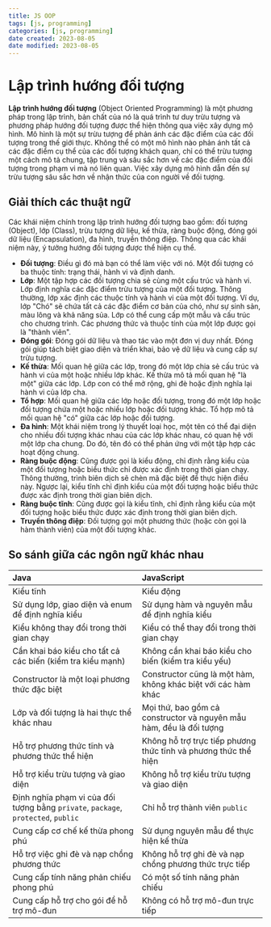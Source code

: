 ```yaml
---
title: JS OOP
tags: [js, programming]
categories: [js, programming]
date created: 2023-08-05
date modified: 2023-08-05
---
```


# Lập trình hướng đối tượng

**Lập trình hướng đối tượng** (Object Oriented Programming) là một phương pháp trong lập trình, bản chất của nó là quá trình tư duy trừu tượng và phương pháp hướng đối tượng được thể hiện thông qua việc xây dựng mô hình. Mô hình là một sự trừu tượng để phản ánh các đặc điểm của các đối tượng trong thế giới thực. Không thể có một mô hình nào phản ánh tất cả các đặc điểm cụ thể của các đối tượng khách quan, chỉ có thể trừu tượng một cách mô tả chung, tập trung và sâu sắc hơn về các đặc điểm của đối tượng trong phạm vi mà nó liên quan. Việc xây dựng mô hình dẫn đến sự trừu tượng sâu sắc hơn về nhận thức của con người về đối tượng.

## Giải thích các thuật ngữ

Các khái niệm chính trong lập trình hướng đối tượng bao gồm: đối tượng (Object), lớp (Class), trừu tượng dữ liệu, kế thừa, ràng buộc động, đóng gói dữ liệu (Encapsulation), đa hình, truyền thông điệp. Thông qua các khái niệm này, ý tưởng hướng đối tượng được thể hiện cụ thể.

* **Đối tượng**: Điều gì đó mà bạn có thể làm việc với nó. Một đối tượng có ba thuộc tính: trạng thái, hành vi và định danh.
* **Lớp**: Một tập hợp các đối tượng chia sẻ cùng một cấu trúc và hành vi. Lớp định nghĩa các đặc điểm trừu tượng của một đối tượng. Thông thường, lớp xác định các thuộc tính và hành vi của một đối tượng. Ví dụ, lớp "Chó" sẽ chứa tất cả các đặc điểm cơ bản của chó, như sự sinh sản, màu lông và khả năng sủa. Lớp có thể cung cấp một mẫu và cấu trúc cho chương trình. Các phương thức và thuộc tính của một lớp được gọi là "thành viên".
* **Đóng gói**: Đóng gói dữ liệu và thao tác vào một đơn vị duy nhất. Đóng gói giúp tách biệt giao diện và triển khai, bảo vệ dữ liệu và cung cấp sự trừu tượng.
* **Kế thừa**: Mối quan hệ giữa các lớp, trong đó một lớp chia sẻ cấu trúc và hành vi của một hoặc nhiều lớp khác. Kế thừa mô tả mối quan hệ "là một" giữa các lớp. Lớp con có thể mở rộng, ghi đè hoặc định nghĩa lại hành vi của lớp cha.
* **Tổ hợp**: Mối quan hệ giữa các lớp hoặc đối tượng, trong đó một lớp hoặc đối tượng chứa một hoặc nhiều lớp hoặc đối tượng khác. Tổ hợp mô tả mối quan hệ "có" giữa các lớp hoặc đối tượng.
* **Đa hình**: Một khái niệm trong lý thuyết loại học, một tên có thể đại diện cho nhiều đối tượng khác nhau của các lớp khác nhau, có quan hệ với một lớp cha chung. Do đó, tên đó có thể phản ứng với một tập hợp các hoạt động chung.
* **Ràng buộc động**: Cũng được gọi là kiểu động, chỉ định rằng kiểu của một đối tượng hoặc biểu thức chỉ được xác định trong thời gian chạy. Thông thường, trình biên dịch sẽ chèn mã đặc biệt để thực hiện điều này. Ngược lại, kiểu tĩnh chỉ định kiểu của một đối tượng hoặc biểu thức được xác định trong thời gian biên dịch.
* **Ràng buộc tĩnh**: Cũng được gọi là kiểu tĩnh, chỉ định rằng kiểu của một đối tượng hoặc biểu thức được xác định trong thời gian biên dịch.
* **Truyền thông điệp**: Đối tượng gọi một phương thức (hoặc còn gọi là hàm thành viên) của một đối tượng khác.

## So sánh giữa các ngôn ngữ khác nhau

| Java                                                         | JavaScript                             |
| :------------------------------------------------------------ | :-------------------------------------- |
| Kiểu tĩnh                                                     | Kiểu động                               |
| Sử dụng lớp, giao diện và enum để định nghĩa kiểu               | Sử dụng hàm và nguyên mẫu để định nghĩa kiểu |
| Kiểu không thay đổi trong thời gian chạy                       | Kiểu có thể thay đổi trong thời gian chạy |
| Cần khai báo kiểu cho tất cả các biến (kiểm tra kiểu mạnh)      | Không cần khai báo kiểu cho biến (kiểm tra kiểu yếu) |
| Constructor là một loại phương thức đặc biệt                    | Constructor cũng là một hàm, không khác biệt với các hàm khác |
| Lớp và đối tượng là hai thực thể khác nhau                     | Mọi thứ, bao gồm cả constructor và nguyên mẫu hàm, đều là đối tượng |
| Hỗ trợ phương thức tĩnh và phương thức thể hiện                | Không hỗ trợ trực tiếp phương thức tĩnh và phương thức thể hiện |
| Hỗ trợ kiểu trừu tượng và giao diện                            | Không hỗ trợ kiểu trừu tượng và giao diện |
| Định nghĩa phạm vi của đối tượng bằng `private`, `package`, `protected`, `public` | Chỉ hỗ trợ thành viên `public`           |
| Cung cấp cơ chế kế thừa phong phú                              | Sử dụng nguyên mẫu để thực hiện kế thừa   |
| Hỗ trợ việc ghi đè và nạp chồng phương thức                    | Không hỗ trợ ghi đè và nạp chồng phương thức trực tiếp |
| Cung cấp tính năng phản chiếu phong phú                         | Có một số tính năng phản chiếu           |
| Cung cấp hỗ trợ cho gói để hỗ trợ mô-đun                       | Không có hỗ trợ mô-đun trực tiếp         |
